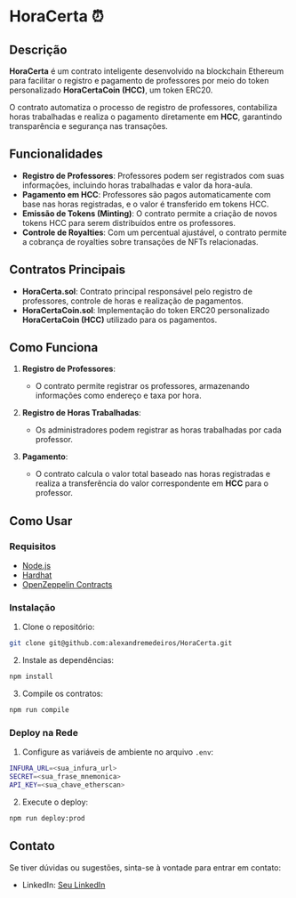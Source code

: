
# HoraCerta ⏰

## Descrição

**HoraCerta** é um contrato inteligente desenvolvido na blockchain Ethereum para facilitar o registro e pagamento de professores por meio do token personalizado **HoraCertaCoin (HCC)**, um token ERC20.

O contrato automatiza o processo de registro de professores, contabiliza horas trabalhadas e realiza o pagamento diretamente em **HCC**, garantindo transparência e segurança nas transações.

## Funcionalidades

- **Registro de Professores**: Professores podem ser registrados com suas informações, incluindo horas trabalhadas e valor da hora-aula.
- **Pagamento em HCC**: Professores são pagos automaticamente com base nas horas registradas, e o valor é transferido em tokens HCC.
- **Emissão de Tokens (Minting)**: O contrato permite a criação de novos tokens HCC para serem distribuídos entre os professores.
- **Controle de Royalties**: Com um percentual ajustável, o contrato permite a cobrança de royalties sobre transações de NFTs relacionadas.

## Contratos Principais

- **HoraCerta.sol**: Contrato principal responsável pelo registro de professores, controle de horas e realização de pagamentos.
- **HoraCertaCoin.sol**: Implementação do token ERC20 personalizado **HoraCertaCoin (HCC)** utilizado para os pagamentos.

## Como Funciona

1. **Registro de Professores**: 
    - O contrato permite registrar os professores, armazenando informações como endereço e taxa por hora.
  
2. **Registro de Horas Trabalhadas**: 
    - Os administradores podem registrar as horas trabalhadas por cada professor.

3. **Pagamento**:
    - O contrato calcula o valor total baseado nas horas registradas e realiza a transferência do valor correspondente em **HCC** para o professor.

## Como Usar

### Requisitos

- [Node.js](https://nodejs.org/)
- [Hardhat](https://hardhat.org/)
- [OpenZeppelin Contracts](https://openzeppelin.com/contracts/)

### Instalação

1. Clone o repositório:

```bash
git clone git@github.com:alexandremedeiros/HoraCerta.git
```

2. Instale as dependências:

```bash
npm install
```

3. Compile os contratos:

```bash
npm run compile
```


### Deploy na Rede

1. Configure as variáveis de ambiente no arquivo `.env`:

```bash
INFURA_URL=<sua_infura_url>
SECRET=<sua_frase_mnemonica>
API_KEY=<sua_chave_etherscan>
```

2. Execute o deploy:

```bash
npm run deploy:prod
```

## Contato

Se tiver dúvidas ou sugestões, sinta-se à vontade para entrar em contato:

- LinkedIn: [Seu LinkedIn](https://www.linkedin.com/in/alexandre-medeiross/)
